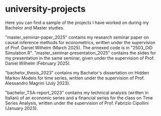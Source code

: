 # university-projects

Here you can find a sample of the projects I have worked on during my Bachelor and Master studies.

"master_seminar-paper_2025" contains my research seminar paper on causal inference methods for econometrics, written under the supervision of Prof. Daniel Wilhelm (March 2025). The annexed code is in "2503_DiD Simulation.R".
"master_seminar-presentation_2025" contains the slides for my presentation in the same seminar, given under the supervision of Prof. Daniel Wilhelm (February 2025).

"bachelor_thesis_2023" contains my Bachelor's dissertation on Hidden Markov Models for time series, written under the supervision of Prof. Alessandro Magrini (July 2023).

"bachelor_TSA-report_2023" contains my technical analysis (written in Italian) of an economic series and a financial series for the class on Time Series Analysis, written under the supervision of Prof. Fabrizio Cipollini (January 2023).
